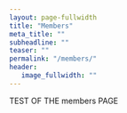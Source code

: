 ```yaml
---
layout: page-fullwidth
title: "Members"
meta_title: ""
subheadline: ""
teaser: ""
permalink: "/members/"
header:
   image_fullwidth: ""
---
```



TEST OF THE members PAGE
